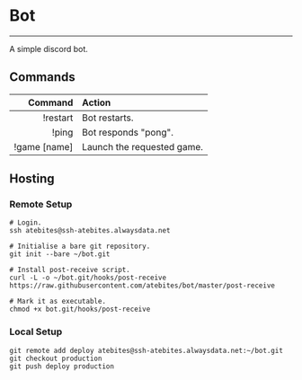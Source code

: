 # Bot #
-------

A simple discord bot.

## Commands ##

| Command      | Action                     |
|-------------:|:---------------------------|
| !restart     | Bot restarts.              |
| !ping        | Bot responds "pong".       |
| !game [name] | Launch the requested game. |

## Hosting ##

### Remote Setup ###

```
# Login.
ssh atebites@ssh-atebites.alwaysdata.net

# Initialise a bare git repository.
git init --bare ~/bot.git

# Install post-receive script.
curl -L -o ~/bot.git/hooks/post-receive https://raw.githubusercontent.com/atebites/bot/master/post-receive

# Mark it as executable.
chmod +x bot.git/hooks/post-receive
```

### Local Setup ###

```
git remote add deploy atebites@ssh-atebites.alwaysdata.net:~/bot.git
git checkout production
git push deploy production
```